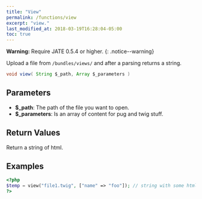 ```yaml
---
title: "View"
permalink: /functions/view
excerpt: "view."
last_modified_at: 2018-03-19T16:28:04-05:00
toc: true
---
```


**Warning:** Require JATE 0.5.4 or higher.
{: .notice--warning}

Upload a file from `/bundles/views/` and after a parsing returns a string.
```java
void view( String $_path, Array $_parameters )
```

## Parameters
* **$_path**: The path of the file you want to open.
* **$_parameters**: Is an array of content for pug and twig stuff.

## Return Values
Return a string of html.

## Examples
```php
<?php
$temp = view("file1.twig", ["name" => "foo"]); // string with some html
?>
```
